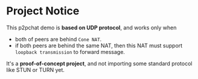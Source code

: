 # Project Notice

This p2pchat demo is **based on UDP protocol**, and works only when

- both of peers are behind `Cone NAT`.
- if both peers are behind the same NAT, then this NAT must support `loopback transmission` to forward message.

It's a **proof-of-concept project**, and not importing some standard protocol like STUN or TURN yet.
